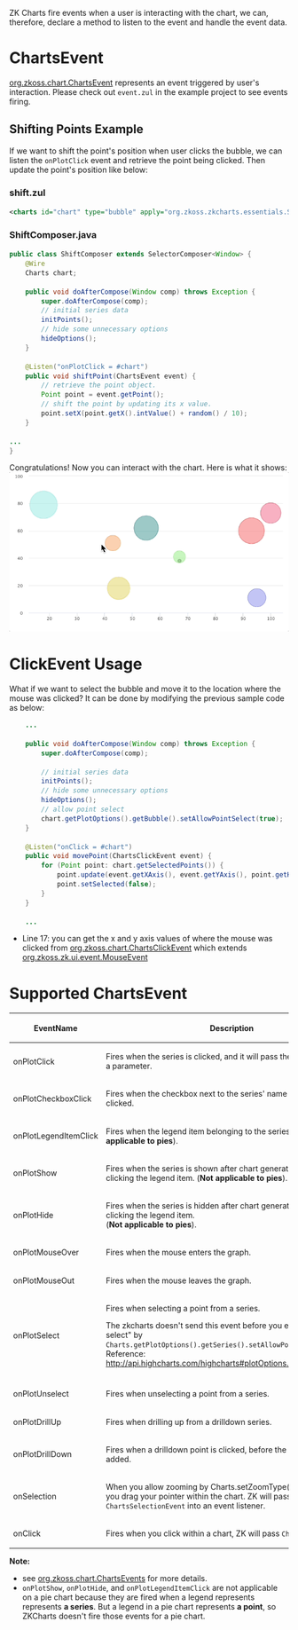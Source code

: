 ZK Charts fire events when a user is interacting with the chart, we can,
therefore, declare a method to listen to the event and handle the event
data.

# ChartsEvent

[org.zkoss.chart.ChartsEvent](https://www.zkoss.org/javadoc/latest/zkcharts/org/zkoss/chart/ChartsEvent.html)
represents an event triggered by user's interaction. Please check out
`event.zul` in the example project to see events firing.

## Shifting Points Example

If we want to shift the point's position when user clicks the bubble, we
can listen the `onPlotClick` event and retrieve the point being clicked.
Then update the point's position like below:

### shift.zul

```xml
<charts id="chart" type="bubble" apply="org.zkoss.zkcharts.essentials.ShiftComposer"/>
```

### ShiftComposer.java

```java
public class ShiftComposer extends SelectorComposer<Window> {
    @Wire
    Charts chart;
    
    public void doAfterCompose(Window comp) throws Exception {
        super.doAfterCompose(comp);
        // initial series data
        initPoints();
        // hide some unnecessary options
        hideOptions();
    }
     
    @Listen("onPlotClick = #chart")
    public void shiftPoint(ChartsEvent event) {
        // retrieve the point object.
        Point point = event.getPoint();
        // shift the point by updating its x value.
        point.setX(point.getX().intValue() + random() / 10);
    }

...
}
```

Congratulations! Now you can interact with the chart. Here is what it shows: ![](images/ShiftPoint.gif)

# ClickEvent Usage

What if we want to select the bubble and move it to the location where
the mouse was clicked? It can be done by modifying the previous sample
code as below:

```java
    ...

    public void doAfterCompose(Window comp) throws Exception {
        super.doAfterCompose(comp);
        
        // initial series data
        initPoints();
        // hide some unnecessary options
        hideOptions();
        // allow point select
        chart.getPlotOptions().getBubble().setAllowPointSelect(true);
    }
     
    @Listen("onClick = #chart")
    public void movePoint(ChartsClickEvent event) {
        for (Point point: chart.getSelectedPoints()) {
            point.update(event.getXAxis(), event.getYAxis(), point.getHigh());
            point.setSelected(false);
        }
    }

    ...
```

- Line 17: you can get the x and y axis values of where the mouse was
  clicked from
  [org.zkoss.chart.ChartsClickEvent](https://www.zkoss.org/javadoc/latest/zkcharts/org/zkoss/chart/ChartsClickEvent.html)
  which extends
  [org.zkoss.zk.ui.event.MouseEvent](https://www.zkoss.org/javadoc/latest/zk/org/zkoss/zk/ui/event/MouseEvent.html)

# Supported ChartsEvent

<table>
<thead>
<tr class="header">
<th><p>EventName</p></th>
<th><p>Description</p></th>
</tr>
</thead>
<tbody>
<tr class="odd">
<td><p>onPlotClick</p></td>
<td><p>Fires when the series is clicked, and it will pass the nearest
point as a parameter.</p></td>
</tr>
<tr class="even">
<td><p>onPlotCheckboxClick</p></td>
<td><p>Fires when the checkbox next to the series' name in the legend is
clicked.</p></td>
</tr>
<tr class="odd">
<td><p>onPlotLegendItemClick</p></td>
<td><p>Fires when the legend item belonging to the series is clicked.
(<strong>Not applicable to pies</strong>).</p></td>
</tr>
<tr class="even">
<td><p>onPlotShow</p></td>
<td><p>Fires when the series is shown after chart generation time, by
clicking the legend item. (<strong>Not applicable to
pies</strong>).</p></td>
</tr>
<tr class="odd">
<td><p>onPlotHide</p></td>
<td><p>Fires when the series is hidden after chart generation time, by
clicking the legend item.<br />
(<strong>Not applicable to pies</strong>).</p></td>
</tr>
<tr class="even">
<td><p>onPlotMouseOver</p></td>
<td><p>Fires when the mouse enters the graph.</p></td>
</tr>
<tr class="odd">
<td><p>onPlotMouseOut</p></td>
<td><p>Fires when the mouse leaves the graph.</p></td>
</tr>
<tr class="even">
<td><p>onPlotSelect</p></td>
<td><p>Fires when selecting a point from a series.</p>
<p>The zkcharts doesn't send this event before you enable "point select"
by
<code>Charts.getPlotOptions().getSeries().setAllowPointSelect(true);</code>
Reference: <a
href="http://api.highcharts.com/highcharts#plotOptions.series.point.events">http://api.highcharts.com/highcharts#plotOptions.series.point.events</a></p></td>
</tr>
<tr class="odd">
<td></td>
<td></td>
</tr>
<tr class="even">
<td><p>onPlotUnselect</p></td>
<td><p>Fires when unselecting a point from a series.</p></td>
</tr>
<tr class="odd">
<td><p>onPlotDrillUp</p></td>
<td><p>Fires when drilling up from a drilldown series.</p></td>
</tr>
<tr class="even">
<td><p>onPlotDrillDown</p></td>
<td><p>Fires when a drilldown point is clicked, before the new series is
added.</p></td>
</tr>
<tr class="odd">
<td><p>onSelection</p></td>
<td><p>When you allow zooming by Charts.setZoomType(), it's fired when
you drag your pointer within the chart. ZK will pass a
<code>ChartsSelectionEvent</code> into an event listener.</p></td>
</tr>
<tr class="even">
<td><p>onClick</p></td>
<td><p>Fires when you click within a chart, ZK will pass
<code>ChartsClickEvent</code>.</p></td>
</tr>
</tbody>
</table>

**Note:**

- see
  [org.zkoss.chart.ChartsEvents](https://www.zkoss.org/javadoc/latest/zkcharts/org/zkoss/chart/ChartsEvents.html)
  for more details.
- `onPlotShow`, `onPlotHide`, and `onPlotLegendItemClick` are not
  applicable on a pie chart because they are fired when a legend
  represents represents **a series**. But a legend in a pie chart
  represents **a point**, so ZKCharts doesn't fire those events for a
  pie chart.
